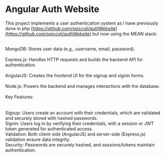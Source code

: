 # Angular Auth Website</br>
This project implements a user authentication system as I have previously done in php [https://github.com/spiccoli/authWebsite](https://github.com/spiccoli/authWebsite)  but now using the MEAN stack: </br></br>

MongoDB: Stores user data (e.g., username, email, password).</br></br>
Express.js: Handles HTTP requests and builds the backend API for authentication.</br></br>
AngularJS: Creates the frontend UI for the signup and signin forms.</br></br>
Node.js: Powers the backend and manages interactions with the database.</br></br>
Key Features:</br></br>
</br>
Signup: Users create an account with their credentials, which are validated and securely stored with hashed passwords.</br>
Signin: Users log in by verifying their credentials, with a session or JWT token generated for authenticated access.</br>
Validation: Both client-side (AngularJS) and server-side (Express.js) validation ensure data integrity.</br>
Security: Passwords are securely hashed, and sessions/tokens maintain authentication.</br>
